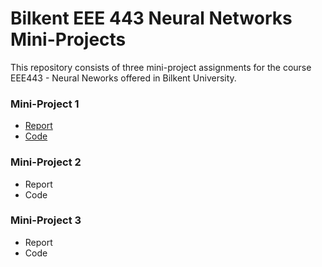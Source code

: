 # Bilkent EEE 443 Neural Networks Mini-Projects

This repository consists of three mini-project assignments for the course EEE443 - Neural Neworks offered in Bilkent University. 

### Mini-Project 1

  * [Report](Neural-Networks-Mini-Projects/blob/main/HW1/ege_ozan_ozyedek_21703374_hw1.pdf)
  * [Code](Neural-Networks-Mini-Projects/blob/main/HW1/ege_ozan_ozyedek_21703374_hw1.py)

### Mini-Project 2

  * Report
  * Code

### Mini-Project 3

  * Report
  * Code


